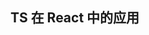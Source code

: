 <!--
 * @Author: Mia
 * @Date: 2021-12-28 10:19:44
 * @LastEditors: Mia
 * @LastEditTime: 2021-12-29 11:43:26
 * @Description: 
-->
## TS 在 React 中的应用


